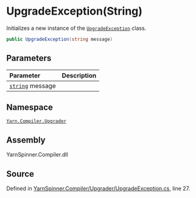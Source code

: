 # UpgradeException\(String\)

Initializes a new instance of the [`UpgradeException`](./) class.

```csharp
public UpgradeException(string message)
```

## Parameters

| Parameter | Description |
| :--- | :--- |
| [`string`](https://docs.microsoft.com/dotnet/api/System.String) message |  |

## Namespace

[`Yarn.Compiler.Upgrader`](../)

## Assembly

YarnSpinner.Compiler.dll

## Source

Defined in [YarnSpinner.Compiler/Upgrader/UpgradeException.cs](https://github.com/YarnSpinnerTool/YarnSpinner//blob/develop/YarnSpinner.Compiler/Upgrader/UpgradeException.cs#L27), line 27.

